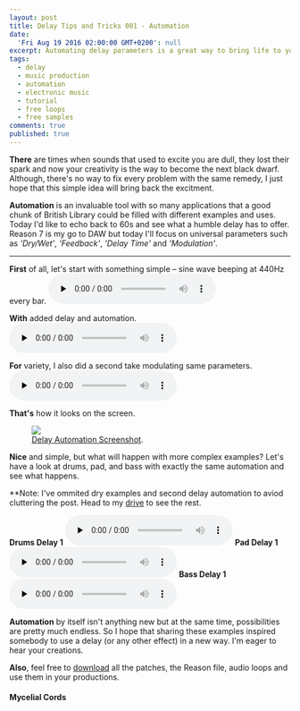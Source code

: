 ```yaml
---
layout: post
title: Delay Tips and Tricks 001 - Automation
date:
  'Fri Aug 19 2016 02:00:00 GMT+0200': null
excerpt: Automating delay parameters is a great way to bring life to your sounds.
tags:
  - delay
  - music production
  - automation
  - electronic music
  - tutorial
  - free loops
  - free samples
comments: true
published: true
---
```

**There** are times when sounds that used to excite you are dull, they lost their spark and now your creativity is the way to become the next black dwarf. Although, there's no way to fix every problem with the same remedy, I just hope that this simple idea will bring back the excitment. 

**Automation** is an invaluable tool with so many applications that a good chunk of British Library could be filled with different examples and uses. Today I'd like to echo back to 60s and see what a humble delay has to offer. Reason 7 is my go to DAW but today I'll focus on universal parameters such as *'Dry/Wet'*, *'Feedback'*, *'Delay Time'* and *'Modulation'*.

___

**First** of all, let's start with something simple – sine wave beeping at 440Hz every bar.
<audio controls preload="none"
oncontextmenu="event.preventDefault()">		
<source src="https://docs.google.com/uc?export=download&id=0BxDTpmbDjqHoU0ptMXZGQnhzcjQ" type="audio/wav">
</audio>

**With** added delay and automation.
<audio controls preload="none"
oncontextmenu="event.preventDefault()">		
<source src="https://drive.google.com/uc?export=download&id=0BxDTpmbDjqHoT00zamxONHp1YVE" type="audio/wav">
</audio>

**For** variety, I also did a second take modulating same parameters.
<audio controls preload="none"
oncontextmenu="event.preventDefault()">		
<source src="https://drive.google.com/uc?export=download&id=0BxDTpmbDjqHodTJ0SXBnVW0wLUk" type="audio/wav">
</audio>

**That's** how it looks on the screen.
<figure>
	<a href="https://drive.google.com/host/0BxDTpmbDjqHod0I5ampxTjJ0X1U/screenshot.jpg"><img src="https://drive.google.com/host/0BxDTpmbDjqHod0I5ampxTjJ0X1U/screenshot.jpg"></a>
	<figcaption><a href="https://drive.google.com/host/0BxDTpmbDjqHod0I5ampxTjJ0X1U/screenshot.jpg" title="Delay Automation Screenshot">Delay Automation Screenshot</a>.</figcaption>
</figure>

**Nice** and simple, but what will happen with more complex examples? Let's have a look at drums, pad, and bass with exactly the same automation and see what happens.

**Note: I've ommited dry examples and second delay automation to aviod cluttering the post. Head to my [drive](https://drive.google.com/open?id=0BxDTpmbDjqHobW82WV9lMGhzelE) to see the rest.

**Drums Delay 1**
<audio controls preload="none"
oncontextmenu="event.preventDefault()">		
<source src="https://drive.google.com/uc?export=download&id=0BxDTpmbDjqHoUUxmRnllQnZqbGs" type="audio/wav">
</audio>
**Pad Delay 1**
<audio controls preload="none"
oncontextmenu="event.preventDefault()">		
<source src="https://drive.google.com/uc?export=download&id=0BxDTpmbDjqHoMmlYeEFRYVI3Zjg" type="audio/wav">
</audio>
**Bass Delay 1**
<audio controls preload="none"
oncontextmenu="event.preventDefault()">		
<source src="https://drive.google.com/uc?export=download&id=0BxDTpmbDjqHoRUhCOFZqbnQxZEE" type="audio/wav">
</audio>

**Automation** by itself isn't anything new but at the same time, possibilities are pretty much endless. So I hope that sharing these examples inspired somebody to use a delay (or any other effect) in a new way. I'm eager to hear your creations. 

**Also**, feel free to [download](https://drive.google.com/open?id=0BxDTpmbDjqHobW82WV9lMGhzelE) all the patches, the Reason file, audio loops and use them in your productions.

#### Mycelial Cords
